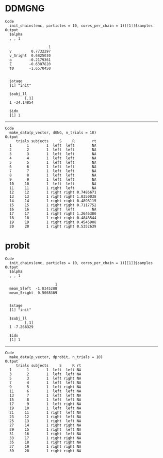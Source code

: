 # DDMGNG

    Code
      init_chains(emc, particles = 10, cores_per_chain = 1)[[1]]$samples
    Output
      $alpha
      , , 1
      
                        1
      v         0.7732297
      v_Sright  0.6825030
      a        -0.2179361
      Z        -0.6387820
      t0       -1.6570450
      
      
      $stage
      [1] "init"
      
      $subj_ll
             [,1]
      1 -34.14854
      
      $idx
      [1] 1
      

---

    Code
      make_data(p_vector, dGNG, n_trials = 10)
    Output
         trials subjects     S     R        rt
      1       1        1  left  left        NA
      2       2        1  left  left        NA
      3       3        1  left  left        NA
      4       4        1  left  left        NA
      5       5        1  left  left        NA
      6       6        1  left  left        NA
      7       7        1  left  left        NA
      8       8        1  left  left        NA
      9       9        1  left  left        NA
      10     10        1  left  left        NA
      11     11        1 right  left        NA
      12     12        1 right right 0.7486671
      13     13        1 right right 1.0350038
      14     14        1 right right 0.4898115
      15     15        1 right right 0.7117752
      16     16        1 right  left        NA
      17     17        1 right right 1.2646380
      18     18        1 right right 0.4848544
      19     19        1 right right 0.4545908
      20     20        1 right right 0.5352639

# probit

    Code
      init_chains(emc, particles = 10, cores_per_chain = 1)[[1]]$samples
    Output
      $alpha
      , , 1
      
                           1
      mean_Sleft  -1.8345288
      mean_Sright  0.5068369
      
      
      $stage
      [1] "init"
      
      $subj_ll
             [,1]
      1 -7.266329
      
      $idx
      [1] 1
      

---

    Code
      make_data(p_vector, dprobit, n_trials = 10)
    Output
         trials subjects     S     R rt
      1       1        1  left  left NA
      3       2        1  left  left NA
      5       3        1  left right NA
      7       4        1  left  left NA
      9       5        1  left right NA
      11      6        1  left  left NA
      13      7        1  left  left NA
      15      8        1  left  left NA
      17      9        1  left right NA
      19     10        1  left  left NA
      21     11        1 right  left NA
      23     12        1 right  left NA
      25     13        1 right  left NA
      27     14        1 right right NA
      29     15        1 right  left NA
      31     16        1 right  left NA
      33     17        1 right right NA
      35     18        1 right right NA
      37     19        1 right right NA
      39     20        1 right right NA

